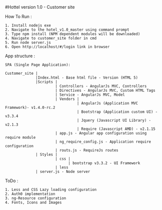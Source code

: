 #Hottel version 1.0 - Customer site

How To Run :

    1. Install nodejs exe
    2. Navigate to the hotel_v1.0_master using command prompt
    3. Type npm install (NPM dependent modules will be downloaded)
    4. Navigate to customer_site folder in cmd
    5. Run node server.js
    6. Open http://localhost/#/login link in browser

App structure :

    SPA (Single Page Application):

    Customer_site |
                  |Index.html - Base html file - Version (HTML 5)
                  |Scripts |
                           | Controllers - AngularJs MVC, Controllers
                           | Directives - AngularJs MVC, Custom HTML Tags
                           | Service - AngularJs MVC, Model
                           | Vendors |
                                     | AngularJs (Application MVC Framework)- v1.4.0-rc.2
                                     | Bootstrap (Application custom UI) - v3.3.4
                                     | Jquery (Javascript UI Library) - v2.1.3
                                     | Require (Javascript AMD) - v2.1.15
                           | app.js - Angular app configuration using require module
                           | ng_require_config.js - Application require configuration
                           | routs.js - RequireJs routes
                  | Styles |
                           | css |
                                 | bootstrap v3.3.2 - UI Framework
                           | less
                  | server.js - Node server




ToDo :

    1. Less and CSS Lazy loading configuration
    2. Auth0 implementation
    3. ng-Resource configuration
    4. Fonts, Icons and Images
